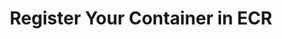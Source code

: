 ---
title: "Register Your Container in ECR"
chapter: true
weight: 19
description: We will start by setting up your AWS account to develop robot applications with AWS RoboMaker. 
---